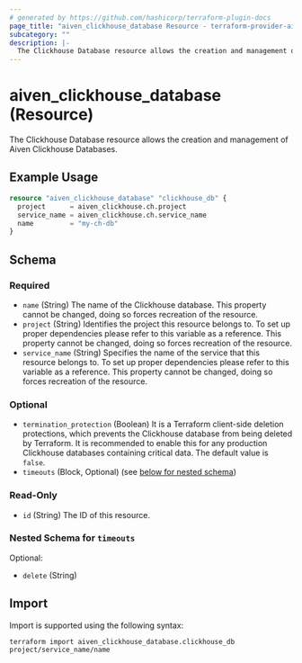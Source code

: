 ```yaml
---
# generated by https://github.com/hashicorp/terraform-plugin-docs
page_title: "aiven_clickhouse_database Resource - terraform-provider-aiven"
subcategory: ""
description: |-
  The Clickhouse Database resource allows the creation and management of Aiven Clickhouse Databases.
---
```


# aiven_clickhouse_database (Resource)

The Clickhouse Database resource allows the creation and management of Aiven Clickhouse Databases.

## Example Usage

```terraform
resource "aiven_clickhouse_database" "clickhouse_db" {
  project      = aiven_clickhouse.ch.project
  service_name = aiven_clickhouse.ch.service_name
  name         = "my-ch-db"
}
```

<!-- schema generated by tfplugindocs -->
## Schema

### Required

- `name` (String) The name of the Clickhouse database. This property cannot be changed, doing so forces recreation of the resource.
- `project` (String) Identifies the project this resource belongs to. To set up proper dependencies please refer to this variable as a reference. This property cannot be changed, doing so forces recreation of the resource.
- `service_name` (String) Specifies the name of the service that this resource belongs to. To set up proper dependencies please refer to this variable as a reference. This property cannot be changed, doing so forces recreation of the resource.

### Optional

- `termination_protection` (Boolean) It is a Terraform client-side deletion protections, which prevents the Clickhouse database from being deleted by Terraform. It is recommended to enable this for any production Clickhouse databases containing critical data. The default value is `false`.
- `timeouts` (Block, Optional) (see [below for nested schema](#nestedblock--timeouts))

### Read-Only

- `id` (String) The ID of this resource.

<a id="nestedblock--timeouts"></a>
### Nested Schema for `timeouts`

Optional:

- `delete` (String)

## Import

Import is supported using the following syntax:

```shell
terraform import aiven_clickhouse_database.clickhouse_db project/service_name/name
```
